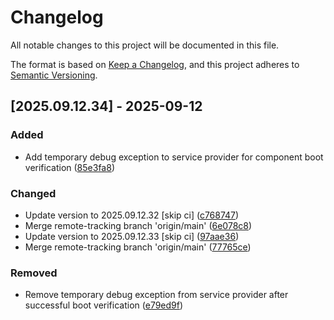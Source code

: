 # Changelog

All notable changes to this project will be documented in this file.

The format is based on [Keep a Changelog](https://keepachangelog.com/en/1.0.0/),
and this project adheres to [Semantic Versioning](https://semver.org/spec/v2.0.0.html).

## [2025.09.12.34] - 2025-09-12

### Added

* Add temporary debug exception to service provider for component boot verification ([85e3fa8](https://github.com/N6REJ/bears_aichatbot/commit/85e3fa8))

### Changed

* Update version to 2025.09.12.32 [skip ci] ([c768747](https://github.com/N6REJ/bears_aichatbot/commit/c768747))
* Merge remote-tracking branch 'origin/main' ([6e078c8](https://github.com/N6REJ/bears_aichatbot/commit/6e078c8))
* Update version to 2025.09.12.33 [skip ci] ([97aae36](https://github.com/N6REJ/bears_aichatbot/commit/97aae36))
* Merge remote-tracking branch 'origin/main' ([77765ce](https://github.com/N6REJ/bears_aichatbot/commit/77765ce))

### Removed

* Remove temporary debug exception from service provider after successful boot verification ([e79ed9f](https://github.com/N6REJ/bears_aichatbot/commit/e79ed9f))

